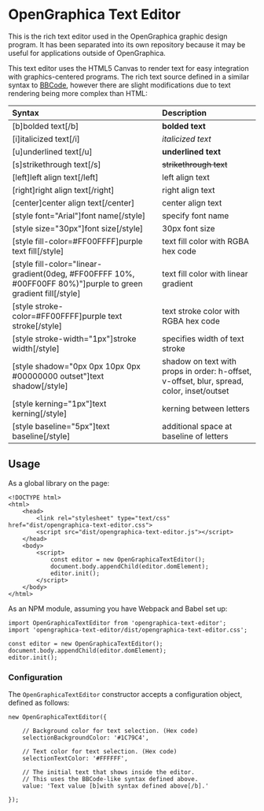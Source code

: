 # OpenGraphica Text Editor

This is the rich text editor used in the OpenGraphica graphic design program. It has been separated into its own repository because it may be useful for applications outside of OpenGraphica.

This text editor uses the HTML5 Canvas to render text for easy integration with graphics-centered programs. The rich text source defined in a similar syntax to [BBCode](https://en.wikipedia.org/wiki/BBCode), however there are slight modifications due to text rendering being more complex than HTML:

| Syntax | Description |
|:-------|:------------|
| [b]bolded text[/b] | **bolded text** |
| [i]italicized text[/i] | *italicized text* |
| [u]underlined text[/u] | __underlined text__ |
| [s]strikethrough text[/s] | ~~strikethrough text~~ |
| [left]left align text[/left] | left align text |
| [right]right align text[/right] | right align text |
| [center]center align text[/center] | center align text |
| [style font="Arial"]font name[/style] | specify font name |
| [style size="30px"]font size[/style] | 30px font size |
| [style fill-color=#FF00FFFF]purple text fill[/style] | text fill color with RGBA hex code |
| [style fill-color="linear-gradient(0deg, #FF00FFFF 10%, #00FF00FF 80%)"]purple to green gradient fill[/style] | text fill color with linear gradient |
| [style stroke-color=#FF00FFFF]purple text stroke[/style] | text stroke color with RGBA hex code |
| [style stroke-width="1px"]stroke width[/style] | specifies width of text stroke |
| [style shadow="0px 0px 10px 0px #00000000 outset"]text shadow[/style] | shadow on text with props in order: h-offset, v-offset, blur, spread, color, inset/outset |
| [style kerning="1px"]text kerning[/style] | kerning between letters |
| [style baseline="5px"]text baseline[/style] | additional space at baseline of letters |

## Usage

As a global library on the page:

```
<!DOCTYPE html>
<html>
    <head>
        <link rel="stylesheet" type="text/css" href="dist/opengraphica-text-editor.css">
        <script src="dist/opengraphica-text-editor.js"></script>
    </head>
    <body>
        <script>
            const editor = new OpenGraphicaTextEditor();
            document.body.appendChild(editor.domElement);
            editor.init();
        </script>
    </body>
</html>
```

As an NPM module, assuming you have Webpack and Babel set up:

```
import OpenGraphicaTextEditor from 'opengraphica-text-editor';
import 'opengraphica-text-editor/dist/opengraphica-text-editor.css';

const editor = new OpenGraphicaTextEditor();
document.body.appendChild(editor.domElement);
editor.init();
```

### Configuration

The `OpenGraphicaTextEditor` constructor accepts a configuration object, defined as follows:

```
new OpenGraphicaTextEditor({

    // Background color for text selection. (Hex code)
    selectionBackgroundColor: '#1C79C4',

    // Text color for text selection. (Hex code)
    selectionTextColor: '#FFFFFF',

    // The initial text that shows inside the editor.
    // This uses the BBCode-like syntax defined above.
    value: 'Text value [b]with syntax defined above[/b].'

});
```